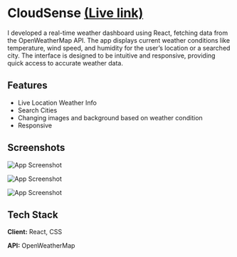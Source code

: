 
# CloudSense [(Live link) ](https://cloud-sense.vercel.app/)

I developed a real-time weather dashboard using React, fetching data from the OpenWeatherMap API. The app displays current weather conditions like temperature, wind speed, and humidity for the user’s location or a searched city. The interface is designed to be intuitive and responsive, providing quick access to accurate weather data.
## Features

- Live Location Weather Info
- Search Cities 
- Changing images and background based on weather condition
- Responsive



## Screenshots

![App Screenshot](https://drive.google.com/uc?export=view&id=1OGjYy62nF_I7_6Bksc3Hi25RcEauvOwy)

![App Screenshot](https://drive.google.com/uc?export=view&id=135nNX8qY7hQoUMfdkelghtFY8gGdzezE)

![App Screenshot](https://drive.google.com/uc?export=view&id=1pqcAi4svCVLN42A4eRhLzXq3yaV7Dl3_)




## Tech Stack

**Client:** React, CSS

**API:** OpenWeatherMap

